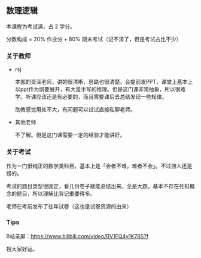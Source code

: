 ## 数理逻辑

本课程为考试课，占 2 学分。

分数构成 = 20% 作业分 + 80% 期末考试（记不清了，但是考试占比不少）

### 关于教师

- rsj

  本部的资深老师，讲的很清晰，思路也很清楚。会提前发PPT，课堂上基本上以ppt作为纲要展开，有大量手写的推理。但是这门课非常抽象，所以很难学。听课应该还是有必要的，而且需要课后去总结发现一些规律。

  助教感觉用处不大，有问题可以试试直接私聊老师。

- 其他老师

  不了解。但是这门课需要一定的经验才能讲好。

### 关于考试

作为一门很纯正的数学类科目，基本上是「会者不难，难者不会」。不过捞人还是捞的。

考试的题目类型很固定，看几份卷子就能总结出来。全是大题，基本不存在死扣概念的题目，所以理解比背记重要得多。

老师在考前发布了往年试卷（这也是试卷资源的由来）

### Tips

B站录屏：https://www.bilibili.com/video/BV1FQ4y1K78S?f

祝大家好运。


